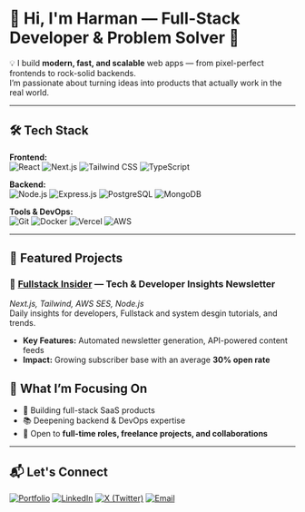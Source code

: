 # 👋 Hi, I'm Harman — Full-Stack Developer & Problem Solver 🚀

💡 I build **modern, fast, and scalable** web apps — from pixel-perfect frontends to rock-solid backends.  
I’m passionate about turning ideas into products that actually work in the real world.  

---

## 🛠 Tech Stack

**Frontend:**  
![React](https://img.shields.io/badge/React-20232A?style=flat&logo=react&logoColor=61DAFB)
![Next.js](https://img.shields.io/badge/Next.js-000?style=flat&logo=nextdotjs&logoColor=fff)
![Tailwind CSS](https://img.shields.io/badge/Tailwind_CSS-38B2AC?style=flat&logo=tailwind-css&logoColor=white)
![TypeScript](https://img.shields.io/badge/TypeScript-007ACC?style=flat&logo=typescript&logoColor=white)

**Backend:**  
![Node.js](https://img.shields.io/badge/Node.js-339933?style=flat&logo=nodedotjs&logoColor=white)
![Express.js](https://img.shields.io/badge/Express.js-000000?style=flat&logo=express&logoColor=white)
![PostgreSQL](https://img.shields.io/badge/PostgreSQL-316192?style=flat&logo=postgresql&logoColor=white)
![MongoDB](https://img.shields.io/badge/MongoDB-4EA94B?style=flat&logo=mongodb&logoColor=white)

**Tools & DevOps:**  
![Git](https://img.shields.io/badge/Git-F05032?style=flat&logo=git&logoColor=white)
![Docker](https://img.shields.io/badge/Docker-2496ED?style=flat&logo=docker&logoColor=white)
![Vercel](https://img.shields.io/badge/Vercel-000000?style=flat&logo=vercel&logoColor=white)
![AWS](https://img.shields.io/badge/AWS-232F3E?style=flat&logo=amazonaws&logoColor=white)

---

## 📌 Featured Projects

### 🔹 [Fullstack Insider](https://fullstackinsider.com) — Tech & Developer Insights Newsletter  
*Next.js, Tailwind, AWS SES, Node.js*  
Daily insights for developers, Fullstack and system desgin tutorials, and trends.  
- **Key Features:** Automated newsletter generation, API-powered content feeds  
- **Impact:** Growing subscriber base with an average **30% open rate**  

## 🎯 What I’m Focusing On
- 🔨 Building full-stack SaaS products  
- 📚 Deepening backend & DevOps expertise  
- 💼 Open to **full-time roles, freelance projects, and collaborations**

---

## 📬 Let's Connect
[![Portfolio](https://img.shields.io/badge/Portfolio-000?style=flat&logo=About.me&logoColor=white)](https://yourportfolio.com)
[![LinkedIn](https://img.shields.io/badge/LinkedIn-0A66C2?style=flat&logo=linkedin&logoColor=white)](https://www.linkedin.com/in/codeharman/)
[![X (Twitter)](https://img.shields.io/badge/X%20(Twitter)-000000?style=flat&logo=x&logoColor=white)](https://x.com/codeharmann)
[![Email](https://img.shields.io/badge/Email-D14836?style=flat&logo=gmail&logoColor=white)](mailto:iamsingh.hj@email.com)
